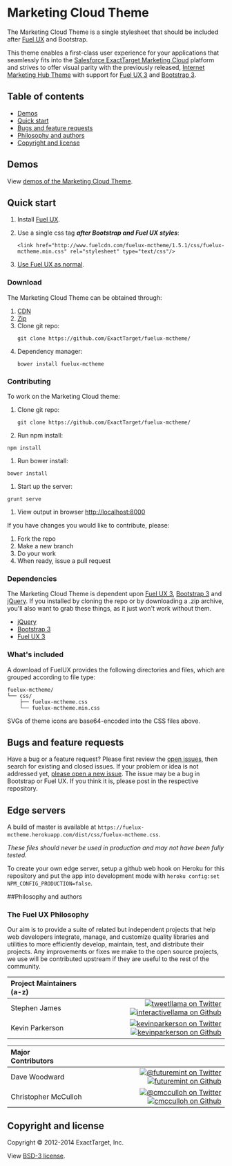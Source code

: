 # Marketing Cloud Theme

The Marketing Cloud Theme is a single stylesheet that should be included after [Fuel UX](https://getfuelux.com) and Bootstrap.

This theme enables a first-class user experience for your applications that seamlessly fits into the [Salesforce ExactTarget Marketing Cloud](http://www.exacttarget.com/) platform and strives to offer visual parity with the previously released, [Internet Marketing Hub Theme](https://github.com/ExactTarget/fuelux-imhtheme) with support for [Fuel UX 3](http://exacttarget.github.io/fuelux/) and [Bootstrap 3](http://getbootstrap.com/).

## Table of contents

 * [Demos](#demos)
 * [Quick start](#quick-start)
 * [Bugs and feature requests](#bugs-and-feature-requests)
 * [Philosophy and authors](#philosophy-and-authors)
 * [Copyright and license](#copyright-and-license)

## Demos

View [demos of the Marketing Cloud Theme](http://fuelux-mctheme.herokuapp.com).

## Quick start
1. Install [Fuel UX](https://getfuelux.com).
2. Use a single css tag ***after Bootstrap and Fuel UX styles***:

	```
    <link href="http://www.fuelcdn.com/fuelux-mctheme/1.5.1/css/fuelux-mctheme.min.css" rel="stylesheet" type="text/css"/>
    ```
3. [Use Fuel UX as normal](http://exacttarget.github.io/fuelux/).

### Download
The Marketing Cloud Theme can be obtained through:

1. [CDN](http://www.fuelcdn.com/fuelux-mctheme/1.5.1/css/fuelux-mctheme.min.css)
1. [Zip](http://www.fuelcdn.com/fuelux-mctheme/1.5.1/fuelux.zip)
2. Clone git repo:
   ```
   git clone https://github.com/ExactTarget/fuelux-mctheme/
   ```
1. Dependency manager:
   ```
   bower install fuelux-mctheme
   ```

### Contributing
To work on the Marketing Cloud theme:

1. Clone git repo:
   ```
   git clone https://github.com/ExactTarget/fuelux-mctheme/
   ```
1. Run npm install:
  ```
  npm install
  ```
1. Run bower install:
  ```
  bower install
  ```
1. Start up the server:
  ```
  grunt serve
  ```
1. View output in browser [http://localhost:8000](http://localhost:8000)

If you have changes you would like to contribute, please:

1. Fork the repo
1. Make a new branch
1. Do your work
1. When ready, issue a pull request

### Dependencies
The Marketing Cloud Theme is dependent upon [Fuel UX 3](http://github.com/ExactTarget/fuelux/), [Bootstrap 3](https://github.com/twbs/bootstrap) and [jQuery](https://github.com/jquery/jquery). If you installed by cloning the repo or by downloading a .zip archive, you'll also want to grab these things, as it just won't work without them.
- [jQuery](http://github.com/jquery/jquery)
- [Bootstrap 3](http://github.com/twbs/bootstrap)
- [Fuel UX 3](http://github.com/ExactTarget/fuelux/)

### What's included

A download of FuelUX provides the following directories and files, which are grouped according to file type:
```
fuelux-mctheme/
└── css/
    ├── fuelux-mctheme.css
    └── fuelux-mctheme.min.css

```
SVGs of theme icons are base64-encoded into the CSS files above.

## Bugs and feature requests

Have a bug or a feature request? Please first review the [open issues](https://github.com/ExactTarget/fuelux-mctheme/issues), then search for existing and closed issues. If your problem or idea is not addressed yet, [please open a new issue](https://github.com/ExactTarget/fuelux-mctheme/issues/new). The issue may be a bug in Bootstrap or Fuel UX. If you think it is, please post in the respective repository.

## Edge servers

A build of master is available at `https://fuelux-mctheme.herokuapp.com/dist/css/fuelux-mctheme.css`.

_These files should never be used in production and may not have been fully tested._

To create your own edge server, setup a github web hook on Heroku for this repository and put the app into development mode with `heroku config:set NPM_CONFIG_PRODUCTION=false`.


##Philosophy and authors

### The Fuel UX Philosophy
Our aim is to provide a suite of related but independent projects that help web developers integrate, manage, and customize quality libraries and utilities to more efficiently develop, maintain, test, and distribute their projects.  Any improvements or fixes we make to the open source projects, we use will be contributed upstream if they are useful to the rest of the community.

|Project Maintainers (a-z)&nbsp;&nbsp;&nbsp;&nbsp; | |
|:----|----:|
|Stephen James | [![tweetllama on Twitter](https://raw.githubusercontent.com/ExactTarget/fuelux/gh-pages/invertobird-sm.png)](http://twitter.com/tweetllama) [![interactivellama on Github](https://raw.githubusercontent.com/ExactTarget/fuelux/gh-pages/invertocat-sm.png)](http://github.com/interactivellama)|
|Kevin Parkerson  | [![kevinparkerson on Twitter](https://raw.githubusercontent.com/ExactTarget/fuelux/gh-pages/invertobird-sm.png)](http://twitter.com/kevinparkerson) [![kevinparkerson on Github](https://raw.githubusercontent.com/ExactTarget/fuelux/gh-pages/invertocat-sm.png)](http://github.com/kevinparkerson)|

|Major Contributors&nbsp;&nbsp;&nbsp;&nbsp;&nbsp;&nbsp;&nbsp;&nbsp;&nbsp;&nbsp;&nbsp;&nbsp;&nbsp;&nbsp; | |
|:----|----:|
|Dave Woodward |[![@futuremint on Twitter](https://raw.githubusercontent.com/ExactTarget/fuelux/gh-pages/invertobird-sm.png)](http://twitter.com/futuremint) [![futuremint on Github](https://raw.githubusercontent.com/ExactTarget/fuelux/gh-pages/invertocat-sm.png)](http://github.com/futuremint) |
|Christopher McCulloh | [![@cmcculloh on Twitter](https://raw.githubusercontent.com/ExactTarget/fuelux/gh-pages/invertobird-sm.png)](http://twitter.com/cmcculloh) [![cmcculloh on Github](https://raw.githubusercontent.com/ExactTarget/fuelux/gh-pages/invertocat-sm.png)](http://github.com/cmcculloh)|

## Copyright and license

Copyright &copy; 2012-2014 ExactTarget, Inc.

View [BSD-3 license](https://github.com/ExactTarget/fuelux-mctheme/blob/master/LICENSE).
